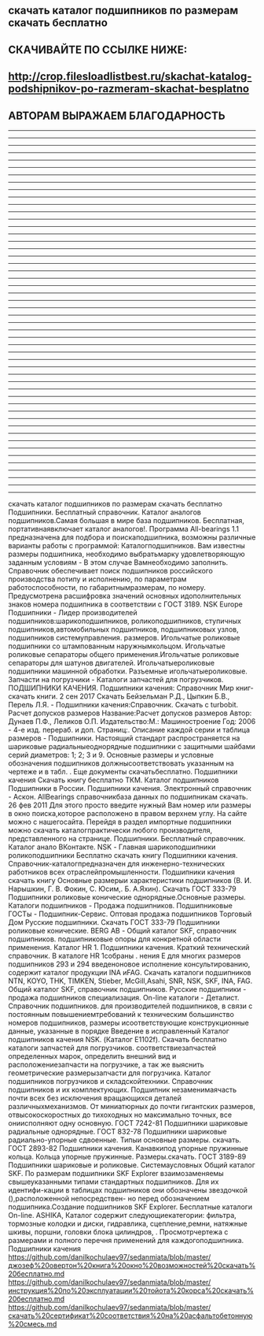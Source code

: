 скачать каталог подшипников по размерам скачать бесплатно
--------------------------------------------------
СКАЧИВАЙТЕ ПО ССЫЛКЕ НИЖЕ:
--------------------------------------------------
http://crop.filesloadlistbest.ru/skachat-katalog-podshipnikov-po-razmeram-skachat-besplatno
--------------------------------------------------
АВТОРАМ ВЫРАЖАЕМ БЛАГОДАРНОСТЬ
--------------------------------------------------
--------------------------------------------------
--------------------------------------------------
--------------------------------------------------
--------------------------------------------------
--------------------------------------------------
--------------------------------------------------
--------------------------------------------------
--------------------------------------------------
--------------------------------------------------
--------------------------------------------------
--------------------------------------------------
--------------------------------------------------
--------------------------------------------------
--------------------------------------------------
--------------------------------------------------
--------------------------------------------------
--------------------------------------------------
--------------------------------------------------
--------------------------------------------------
--------------------------------------------------
--------------------------------------------------
--------------------------------------------------
--------------------------------------------------
--------------------------------------------------
--------------------------------------------------
--------------------------------------------------
--------------------------------------------------
--------------------------------------------------
--------------------------------------------------
--------------------------------------------------
--------------------------------------------------
--------------------------------------------------
--------------------------------------------------
--------------------------------------------------
--------------------------------------------------
--------------------------------------------------
--------------------------------------------------
--------------------------------------------------
--------------------------------------------------
--------------------------------------------------
--------------------------------------------------
--------------------------------------------------
--------------------------------------------------
--------------------------------------------------
--------------------------------------------------
--------------------------------------------------
--------------------------------------------------
--------------------------------------------------
--------------------------------------------------
--------------------------------------------------
скачать каталог подшипников по размерам скачать бесплатно Подшипники. Бесплатный справочник. Каталог аналогов подшипников.Самая большая в мире база подшипников. Бесплатная, портативнаявключает каталог аналогов!. Программа All-bearings 1.1 предназначена для подбора и поискаподшипника, возможны различные варианты работы с программой: Каталогподшипников. Вам известны размеры подшипника, необходимо выбратьмарку удовлетворяющую заданным условиям - В этом случае Вамнеобходимо заполнить. Справочник обеспечивает поиск подшипников российского производства потипу и исполнению, по параметрам работоспособности, по габаритнымразмерам, по номеру. Предусмотрена расшифровка значений основных идополнительных знаков номера подшипника в соответствии с ГОСТ 3189. NSK Europe  Подшипники - Лидер производителей подшипников:шарикоподшипников, роликоподшипников, ступичных подшипников,автомобильных подшипников, подшипниковых узлов, подшипников системуправления. размеров. Игольчатые роликовые подшипники со штампованным наружнымкольцом. Игольчатые роликовые сепараторы общего применения.Игольчатые роликовые сепараторы для шатунов двигателей. Игольчатыероликовые подшипники машинной обработки. Разъемные игольчатыероликовые. Запчасти на погрузчики - Каталоги запчастей для погрузчиков. ПОДШИПНИКИ КАЧЕНИЯ. Подшипники качения: Справочник  Мир книг-скачать книги. 2 сен 2017  Скачать Бейзельман Р.Д., Цыпкин Б.В., Перель Л.Я. - Подшипники качения:Справочник. Скачать с turbobit.  Расчет допусков размеров Название:Расчет допусков размеров Автор: Дунаев П.Ф., Леликов О.П. Издательство:М.: Машиностроение Год: 2006 - 4-е изд. перераб. и доп. Cтраниц:.
Описание каждой серии и таблица размеров - Подшипники. Настоящий стандарт распространяется на шариковые радиальныеоднорядные подшипники с защитными шайбами серий диаметров: 1; 2; 3 и 9.  Основные размеры и условные обозначения подшипников должнысоответствовать указанным на чертеже и в табл. . Еще документы скачатьбесплатно. Подшипники качения  Скачать книгу бесплатно  ТКМ. Каталог подшипников  Подшипники в России. Подшипники качения. Электронный справочник - Аскон. AllBearings справочникбаза данных по подшипникам скачать. 26 фев 2011  Для этого просто введите нужный Вам номер или размеры в окно поиска,которое расположено в правом верхнем углу. На сайте можно  с нашегосайта. Перейдя в раздел импортные подшипники можно скачать каталогпрактически любого производителя, представленного на странице. Подшипники. Бесплатный справочник. Каталог анало  ВКонтакте. NSK - Главная  шарикоподшипники  роликоподшипники
Бесплатно скачать книгу Подшипники качения.  Справочник-каталогпредназначен для инженерно-технических работников всех отраслейпромышленности. Подшипники качения скачать книгу  Основные размерыи характеристики подшипников (В. И. Нарышкин, Г. В. Фокин, С. Юсим,. Б. А.Яхин). Скачать ГОСТ 333-79 Подшипники роликовые конические однорядные.Основные размеры. Каталоги подшипников - Продажа подшипников. Подшипниковые ГОСТы - Подшипник-Сервис. Оптовая продажа подшипников Торговый Дом Русские подшипники. Скачать ГОСТ 333-79 Подшипники роликовые конические. BERG AB - Общий каталог SKF, справочник подшипников. подшипниковые опоры для конкретной области применения. Каталог HR 1. Подшипники качения. Краткий технический справочник. В каталоге HR 1собраны . нения E для многих размеров подшипников 293 и 294 введеноновое исполнениe  консультированию, содержит каталог продукции INA иFAG. Скачать каталоги подшипников NTN, KOYO, THK, TIMKEN, Stieber, McGill,Asahi, SNR, NSK, SKF, INA, FAG.
Общий каталог SKF, справочник подшипников. Русские подшипники - продажа подшипников специализация. On-line каталоги - Деталист. Справочник подшипников. для производителей подшипников, в связи с постоянным повышениемтребований к техническим  большинство номеров подшипников, размеры исоответствующие конструкционные данные, указанные в порядке Введение в исправленный Каталог подшипников качения NSK. (Каталог Е1102f). Скачать бесплатно каталоги запчастей для погрузчиков.  соответствиезапчастей определенных марок, определить внешний вид и расположениезапчасти на погрузчике, а так же выяснить геометрические размерызапчасти для погрузчика.  Каталог подшипников погрузчиков и складскойтехники. Справочник подшипников и их комплектующих. Подшипник  незаменимаячасть почти всех без исключения вращающихся деталей различныхмеханизмов. От миниатюрных до почти гигантских размеров, отвысокоскоростных до тихоходных но максимально точных, все ониисполняют одну основную. ГОСТ 7242-81 Подшипники шариковые радиальные однорядные. ГОСТ 832-78 Подшипники шариковые радиально-упорные сдвоенные. Типыи основные размеры. скачать. ГОСТ 2893-82 Подшипники качения. Канавкипод упорные пружинные кольца. Кольца упорные пружинные. Размеры.скачать. ГОСТ 3189-89 Подшипники шариковые и роликовые. Системаусловных
Общий каталог SKF. По размерам подшипники SKF Explorer взаимозаменяемы свышеуказанными типами стандартных подшипников. Для их идентифи-кации в таблицах подшипников они обозначены звездочкой (),расположенной непосредствен- но перед обозначением подшипника.Создание подшипников SKF Explorer. Бесплатные каталоги On-line.  ASHIKA, Каталог содержит следующиекатегории: фильтра, тормозные колодки и диски, гидравлика, сцепление,ремни, натяжные шкивы, поршни, головки блока цилиндров, . Просмотрчертежа с размерами и полного перечня применений для каждогоподшипника. Подшипники качения
https://github.com/danilkochulaev97/sedanmiata/blob/master/джозеф%20овертон%20книга%20окно%20возможностей%20скачать%20бесплатно.md
https://github.com/danilkochulaev97/sedanmiata/blob/master/инструкция%20по%20эксплуатации%20тойота%20корса%20скачать%20бесплатно.md
https://github.com/danilkochulaev97/sedanmiata/blob/master/скачать%20сертификат%20соответствия%20на%20асфальтобетонную%20смесь.md
